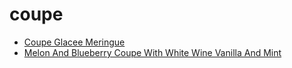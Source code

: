 # coupe

 * [Coupe Glacee Meringue](../../index/c/coupe-glacee-meringue-395053.json)
 * [Melon And Blueberry Coupe With White Wine Vanilla And Mint](../../index/m/melon-and-blueberry-coupe-with-white-wine-vanilla-and-mint-624.json)
